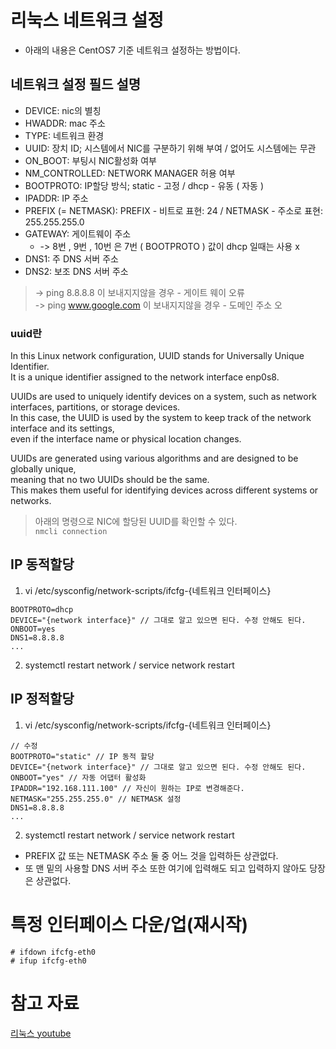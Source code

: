 # 리눅스 네트워크 설정
* 아래의 내용은 CentOS7 기준 네트워크 설정하는 방법이다.

## 네트워크 설정 필드 설명
- DEVICE: nic의 별칭 
- HWADDR: mac 주소
- TYPE: 네트워크 환경
- UUID: 장치 ID; 시스템에서 NIC를 구분하기 위해 부여 / 없어도 시스템에는 무관 
- ON_BOOT: 부팅시 NIC활성화 여부
- NM_CONTROLLED: NETWORK MANAGER 허용 여부
- BOOTPROTO: IP할당 방식; static - 고정 / dhcp - 유동 ( 자동 )
- IPADDR: IP 주소
- PREFIX (= NETMASK): PREFIX - 비트로 표현: 24 / NETMASK - 주소로 표현: 255.255.255.0
- GATEWAY: 게이트웨이 주소
  * -> 8번 , 9번 , 10번 은 7번 ( BOOTPROTO ) 값이 dhcp 일때는 사용 x  
- DNS1: 주 DNS 서버 주소
- DNS2: 보조 DNS 서버 주소

> -> ping 8.8.8.8 이 보내지지않을 경우 - 게이트 웨이 오류   
> -> ping www.google.com 이 보내지지않을 경우 - 도메인 주소 오

### uuid란
In this Linux network configuration, UUID stands for Universally Unique Identifier.  
It is a unique identifier assigned to the network interface enp0s8.

UUIDs are used to uniquely identify devices on a system, such as network interfaces, partitions, or storage devices.  
In this case, the UUID is used by the system to keep track of the network interface and its settings,  
even if the interface name or physical location changes.

UUIDs are generated using various algorithms and are designed to be globally unique,  
meaning that no two UUIDs should be the same.  
This makes them useful for identifying devices across different systems or networks.


> 아래의 명령으로 NIC에 할당된 UUID를 확인할 수 있다.  
> `nmcli connection`


## IP 동적할당
1. vi /etc/sysconfig/network-scripts/ifcfg-{네트워크 인터페이스}

```shell
BOOTPROTO=dhcp
DEVICE="{network interface}" // 그대로 알고 있으면 된다. 수정 안해도 된다.
ONBOOT=yes
DNS1=8.8.8.8
...
```

2. systemctl restart network / service network restart



## IP 정적할당
1. vi /etc/sysconfig/network-scripts/ifcfg-{네트워크 인터페이스}

```
// 수정
BOOTPROTO="static" // IP 동적 할당
DEVICE="{network interface}" // 그대로 알고 있으면 된다. 수정 안해도 된다.
ONBOOT="yes" // 자동 어댑터 활성화
IPADDR="192.168.111.100" // 자신이 원하는 IP로 변경해준다.
NETMASK="255.255.255.0" // NETMASK 설정
DNS1=8.8.8.8
...
```

2. systemctl restart network / service network restart

* PREFIX 값 또는 NETMASK 주소 둘 중 어느 것을 입력하든 상관없다.
* 또 맨 밑의 사용할 DNS 서버 주소 또한 여기에 입력해도 되고 입력하지 않아도 당장은 상관없다.



# 특정 인터페이스 다운/업(재시작)
```shell   
# ifdown ifcfg-eth0  
# ifup ifcfg-eth0 
```


# 참고 자료
[리눅스 youtube](https://www.youtube.com/watch?v=myc2GCENQS8&list=PL0d8NnikouEXVn9FfoX2XVlGgEArLDiLZ&index=36)

